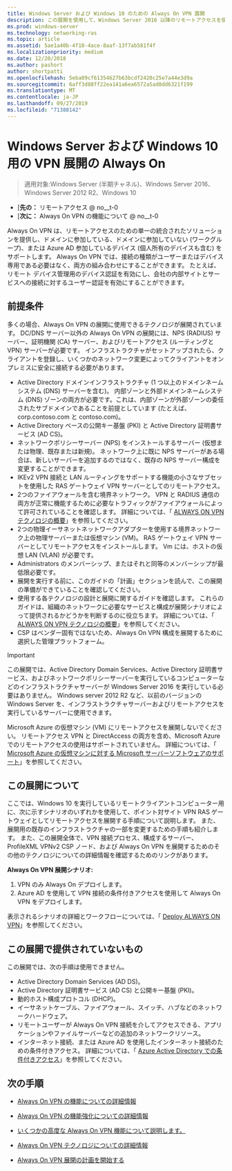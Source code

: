 ```yaml
---
title: Windows Server および Windows 10 のための Always On VPN 展開
description: この展開を使用して、Windows Server 2016 以降のリモートアクセスを使用してリモート従業員用の仮想プライベートネットワーク (VPN) 接続 Always On を展開し、Windows 10 クライアントコンピューターの VPN プロファイルを Always On できます。
ms.prod: windows-server
ms.technology: networking-ras
ms.topic: article
ms.assetid: 5ae1a40b-4f10-4ace-8aaf-13f7ab581f4f
ms.localizationpriority: medium
ms.date: 12/20/2018
ms.author: pashort
author: shortpatti
ms.openlocfilehash: 5eba89cf61354627b63bcdf2420c25e7a44e3d9a
ms.sourcegitcommit: 6aff3d88ff22ea141a6ea6572a5ad8dd6321f199
ms.translationtype: MT
ms.contentlocale: ja-JP
ms.lasthandoff: 09/27/2019
ms.locfileid: "71388142"
---
```

# <a name="always-on-vpn-deployment-for-windows-server-and-windows-10"></a>Windows Server および Windows 10 用の VPN 展開の Always On

>適用対象:Windows Server (半期チャネル)、Windows Server 2016、Windows Server 2012 R2、Windows 10

- [**先の：** リモートアクセス @ no__t-0<br>
- [**次に：** Always On VPN の機能について @ no__t-0

Always On VPN は、リモートアクセスのための単一の統合されたソリューションを提供し、ドメインに参加している、ドメインに参加していない (ワークグループ)、または Azure AD 参加しているデバイス (個人所有のデバイスも含む) をサポートします。 Always On VPN では、接続の種類がユーザーまたはデバイス専用である必要はなく、両方の組み合わせにすることができます。 たとえば、リモート デバイス管理用のデバイス認証を有効にし、会社の内部サイトとサービスへの接続に対するユーザー認証を有効にすることができます。

## <a name="prerequisites"></a>前提条件

多くの場合、Always On VPN の展開に使用できるテクノロジが展開されています。 DC/DNS サーバー以外の Always On VPN の展開には、NPS (RADIUS) サーバー、証明機関 (CA) サーバー、およびリモートアクセス (ルーティングと VPN) サーバーが必要です。 インフラストラクチャがセットアップされたら、クライアントを登録し、いくつかのネットワーク変更によってクライアントをオンプレミスに安全に接続する必要があります。

- Active Directory ドメインインフラストラクチャ (1 つ以上のドメインネームシステム (DNS) サーバーを含む)。 内部ゾーンと外部ドメインネームシステム (DNS) ゾーンの両方が必要です。これは、内部ゾーンが外部ゾーンの委任されたサブドメインであることを前提としています (たとえば、corp.contoso.com と contoso.com)。
- Active Directory ベースの公開キー基盤 (PKI) と Active Directory 証明書サービス (AD CS)。
- ネットワークポリシーサーバー (NPS) をインストールするサーバー (仮想または物理、既存または新規)。 ネットワーク上に既に NPS サーバーがある場合は、新しいサーバーを追加するのではなく、既存の NPS サーバー構成を変更することができます。
- IKEv2 VPN 接続と LAN ルーティングをサポートする機能の小さなサブセットを使用した RAS ゲートウェイ VPN サーバーとしてのリモートアクセス。
- 2つのファイアウォールを含む境界ネットワーク。  VPN と RADIUS 通信の両方が正常に機能するために必要なトラフィックがファイアウォールによって許可されていることを確認します。 詳細については、「 [ALWAYS ON VPN テクノロジの概要](../always-on-vpn-technology-overview.md)」を参照してください。
- 2つの物理イーサネットネットワークアダプターを使用する境界ネットワーク上の物理サーバーまたは仮想マシン (VM)。 RAS ゲートウェイ VPN サーバーとしてリモートアクセスをインストールします。 Vm には、ホストの仮想 LAN (VLAN) が必要です。 
- Administrators のメンバーシップ、またはそれと同等のメンバーシップが最低限必要です。
- 展開を実行する前に、このガイドの「計画」セクションを読んで、この展開の準備ができていることを確認してください。
- 使用する各テクノロジの設計と展開に関するガイドを確認します。 これらのガイドは、組織のネットワークに必要なサービスと構成が展開シナリオによって提供されるかどうかを判断するのに役立ちます。 詳細については、「 [ALWAYS ON VPN テクノロジの概要](../always-on-vpn-technology-overview.md)」を参照してください。
- CSP はベンダー固有ではないため、Always On VPN 構成を展開するために選択した管理プラットフォーム。

>[!IMPORTANT]
>この展開では、Active Directory Domain Services、Active Directory 証明書サービス、およびネットワークポリシーサーバーを実行しているコンピューターなどのインフラストラクチャサーバーが Windows Server 2016 を実行している必要はありません。 Windows server 2012 R2 など、以前のバージョンの Windows Server を、インフラストラクチャサーバーおよびリモートアクセスを実行しているサーバーに使用できます。
>
>Microsoft Azure の仮想マシン (VM) にリモートアクセスを展開しないでください。 リモートアクセス VPN と DirectAccess の両方を含め、Microsoft Azure でのリモートアクセスの使用はサポートされていません。 詳細については、「 [Microsoft Azure の仮想マシンに対する Microsoft サーバーソフトウェアのサポート](https://support.microsoft.com/help/2721672/microsoft-server-software-support-for-microsoft-azure-virtual-machines)」を参照してください。

## <a name="about-this-deployment"></a>この展開について

ここでは、Windows 10 を実行しているリモートクライアントコンピューター用に、次に示すシナリオのいずれかを使用して、ポイント対サイト VPN RAS ゲートウェイとしてリモートアクセスを展開する手順について説明します。 また、展開用の既存のインフラストラクチャの一部を変更するための手順も紹介します。 また、この展開全体で、VPN 接続プロセス、構成するサーバー、ProfileXML VPNv2 CSP ノード、および Always On VPN を展開するためのその他のテクノロジについての詳細情報を確認するためのリンクがあります。

**Always On VPN 展開シナリオ:**

1. VPN のみ Always On デプロイします。
2. Azure AD を使用して VPN 接続の条件付きアクセスを使用して Always On VPN をデプロイします。

表示されるシナリオの詳細とワークフローについては、「 [Deploy ALWAYS ON VPN](always-on-vpn-deploy-deployment.md)」を参照してください。

## <a name="what-isnt-provided-in-this-deployment"></a>この展開で提供されていないもの

この展開では、次の手順は使用できません。

- Active Directory Domain Services (AD DS)。
- Active Directory 証明書サービス (AD CS) と公開キー基盤 (PKI)。
- 動的ホスト構成プロトコル (DHCP)。
- イーサネットケーブル、ファイアウォール、スイッチ、ハブなどのネットワークハードウェア。
- リモートユーザーが Always On VPN 接続を介してアクセスできる、アプリケーションやファイルサーバーなどの追加のネットワークリソース。
- インターネット接続、または Azure AD を使用したインターネット接続のための条件付きアクセス。 詳細については、「 [Azure Active Directory での条件付きアクセス](https://docs.microsoft.com/azure/active-directory/active-directory-conditional-access-azure-portal)」を参照してください。

## <a name="next-steps"></a>次の手順

- [Always On VPN の機能についての詳細情報](../../vpn-map-da.md)

- [Always On VPN の機能強化についての詳細情報](../always-on-vpn-enhancements.md)

- [いくつかの高度な Always On VPN 機能について説明します。](always-on-vpn-adv-options.md)

- [Always On VPN テクノロジについての詳細情報](../always-on-vpn-technology-overview.md)

- [Always On VPN 展開の計画を開始する](always-on-vpn-deploy-deployment.md)